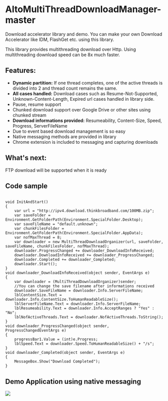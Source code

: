 # AltoMultiThreadDownloadManager-master
 Download accelerator library and demo. You can make your own Download Accelerator like IDM, FlashGet etc. using this library.

This library provides multithreading download over Http. Using multithreading download speed can be 8x much faster.

<h2>Features:</h2>
<ul>
 <li><b>Dynamic partition:</b> If one thread completes, one of the active threads is divided into 2 and thread count remains the same.</li>
	<li><b>All cases handled:</b> Download cases such as Resume-Not-Supported, Unknown-Content-Length, Expired url cases handled in library side.</li>
	<li>Pause, resume support</li>
	<li>Chunked download support over Google Drive or other sites using chunked stream</li>
	<li><b>Download informations provided:</b> Resumeability, Content-Size, Speed, Progress, ServerFileName</li>
	<li>Due to event based download management is so easy</li>
	<li>Native messaging methods are provided in library</li>
	<li>Chrome extension is included to messaging and capturing downloads</li>
</ul>

<h2>What's next:</h2>
FTP download will be supported when it is ready

<h2>Code sample</h2>
<pre><code>
void InitAndStart()
{
	var url = "http://ipv4.download.thinkbroadband.com/100MB.zip";
	var saveFolder = Environment.GetFolderPath(Environment.SpecialFolder.Desktop);
	var saveFileName = "default.unknown";
	var chunkFilesFolder = Environment.GetFolderPath(Environment.SpecialFolder.AppData);
	var nofMaxThread = 8;
	var downloader = new MultiThreadDownloadOrganizer(url, saveFolder, saveFileName, chunkFilesFolder, nofMaxThread);
	downloader.ProgressChanged += downloader_DownloadInfoReceived;
	downloader.DownloadInfoReceived += downloader_ProgressChanged;
	downloader.Completed += downloader_Completed;
	downloader.Start();
}
void downloader_DownloadInfoReceived(object sender, EventArgs e)
{
	var downloader = (MultiThreadDownloadOrganizer)sender;
	//You can change the save filename after informations received
	downloader.SaveFileName = downloader.Info.ServerFileName;
	lblContentSize.Text = downloader.Info.ContentSize.ToHumanReadableSize();
	lblServerFileName.Text = downloader.Info.ServerFileName;
	lblResumeability.Text = downloader.Info.AcceptRanges ? "Yes" : "No";
	lblNofActiveThreads.Text = downloader.NofActiveThreads.ToString();
}
void downloader_ProgressChanged(object sender, ProgressChangedEventArgs e)
{
	progressBar1.Value = (int)e.Progress;
	lblSpeed.Text = downloader.Speed.ToHumanReadableSize() + "/s";
}
void downloader_Completed(object sender, EventArgs e)
{
	MessageBox.Show("Download Completed");
}
</code></pre>

<h2>Demo Application using native messaging</h2>

<img src="https://i.imgur.com/774e6Qp.gif"></img>

